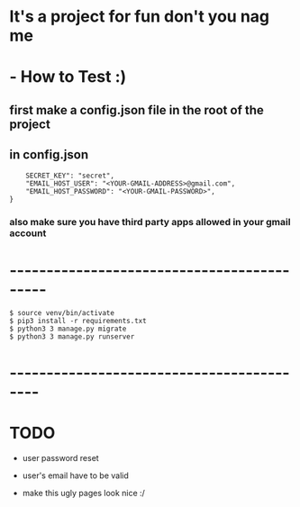 # It's a project for fun don't you nag me

# - How to Test :)
##  first make a config.json file in the root of the project
## in config.json
```{
    SECRET_KEY": "secret",
    "EMAIL_HOST_USER": "<YOUR-GMAIL-ADDRESS>@gmail.com",
    "EMAIL_HOST_PASSWORD": "<YOUR-GMAIL-PASSWORD>",
}
```
### also make sure you have third party apps allowed in your gmail account
# -------------------------------------------
```$ virtualenv -p python3 venv
$ source venv/bin/activate
$ pip3 install -r requirements.txt
$ python3 3 manage.py migrate
$ python3 3 manage.py runserver 
```
# ------------------------------------------
# TODO

- user password reset

- user's email have to be valid 

- make this ugly pages look nice :/


